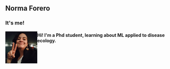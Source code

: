 ## Norma Forero
### It's me!

<img align="left" width="100" height="100" src="images/Profile.jpg">

#### Hi! I'm a Phd student, learning about ML applied to disease ecology.
